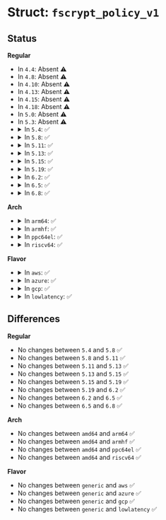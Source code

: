 # Struct: <code>fscrypt_policy_v1</code>

## Status
<b>Regular</b>
<ul>
<li>
In <code>4.4</code>: Absent ⚠️
</li>
<li>
In <code>4.8</code>: Absent ⚠️
</li>
<li>
In <code>4.10</code>: Absent ⚠️
</li>
<li>
In <code>4.13</code>: Absent ⚠️
</li>
<li>
In <code>4.15</code>: Absent ⚠️
</li>
<li>
In <code>4.18</code>: Absent ⚠️
</li>
<li>
In <code>5.0</code>: Absent ⚠️
</li>
<li>
In <code>5.3</code>: Absent ⚠️
</li>
<li>
<details>
<summary>In <code>5.4</code>: ✅</summary>

```c
struct fscrypt_policy_v1 {
    __u8 version;
    __u8 contents_encryption_mode;
    __u8 filenames_encryption_mode;
    __u8 flags;
    __u8 master_key_descriptor[8];
};
```
</details>
</li>
<li>
<details>
<summary>In <code>5.8</code>: ✅</summary>

```c
struct fscrypt_policy_v1 {
    __u8 version;
    __u8 contents_encryption_mode;
    __u8 filenames_encryption_mode;
    __u8 flags;
    __u8 master_key_descriptor[8];
};
```
</details>
</li>
<li>
<details>
<summary>In <code>5.11</code>: ✅</summary>

```c
struct fscrypt_policy_v1 {
    __u8 version;
    __u8 contents_encryption_mode;
    __u8 filenames_encryption_mode;
    __u8 flags;
    __u8 master_key_descriptor[8];
};
```
</details>
</li>
<li>
<details>
<summary>In <code>5.13</code>: ✅</summary>

```c
struct fscrypt_policy_v1 {
    __u8 version;
    __u8 contents_encryption_mode;
    __u8 filenames_encryption_mode;
    __u8 flags;
    __u8 master_key_descriptor[8];
};
```
</details>
</li>
<li>
<details>
<summary>In <code>5.15</code>: ✅</summary>

```c
struct fscrypt_policy_v1 {
    __u8 version;
    __u8 contents_encryption_mode;
    __u8 filenames_encryption_mode;
    __u8 flags;
    __u8 master_key_descriptor[8];
};
```
</details>
</li>
<li>
<details>
<summary>In <code>5.19</code>: ✅</summary>

```c
struct fscrypt_policy_v1 {
    __u8 version;
    __u8 contents_encryption_mode;
    __u8 filenames_encryption_mode;
    __u8 flags;
    __u8 master_key_descriptor[8];
};
```
</details>
</li>
<li>
<details>
<summary>In <code>6.2</code>: ✅</summary>

```c
struct fscrypt_policy_v1 {
    __u8 version;
    __u8 contents_encryption_mode;
    __u8 filenames_encryption_mode;
    __u8 flags;
    __u8 master_key_descriptor[8];
};
```
</details>
</li>
<li>
<details>
<summary>In <code>6.5</code>: ✅</summary>

```c
struct fscrypt_policy_v1 {
    __u8 version;
    __u8 contents_encryption_mode;
    __u8 filenames_encryption_mode;
    __u8 flags;
    __u8 master_key_descriptor[8];
};
```
</details>
</li>
<li>
<details>
<summary>In <code>6.8</code>: ✅</summary>

```c
struct fscrypt_policy_v1 {
    __u8 version;
    __u8 contents_encryption_mode;
    __u8 filenames_encryption_mode;
    __u8 flags;
    __u8 master_key_descriptor[8];
};
```
</details>
</li>
</ul>
<b>Arch</b>
<ul>
<li>
<details>
<summary>In <code>arm64</code>: ✅</summary>

```c
struct fscrypt_policy_v1 {
    __u8 version;
    __u8 contents_encryption_mode;
    __u8 filenames_encryption_mode;
    __u8 flags;
    __u8 master_key_descriptor[8];
};
```
</details>
</li>
<li>
<details>
<summary>In <code>armhf</code>: ✅</summary>

```c
struct fscrypt_policy_v1 {
    __u8 version;
    __u8 contents_encryption_mode;
    __u8 filenames_encryption_mode;
    __u8 flags;
    __u8 master_key_descriptor[8];
};
```
</details>
</li>
<li>
<details>
<summary>In <code>ppc64el</code>: ✅</summary>

```c
struct fscrypt_policy_v1 {
    __u8 version;
    __u8 contents_encryption_mode;
    __u8 filenames_encryption_mode;
    __u8 flags;
    __u8 master_key_descriptor[8];
};
```
</details>
</li>
<li>
<details>
<summary>In <code>riscv64</code>: ✅</summary>

```c
struct fscrypt_policy_v1 {
    __u8 version;
    __u8 contents_encryption_mode;
    __u8 filenames_encryption_mode;
    __u8 flags;
    __u8 master_key_descriptor[8];
};
```
</details>
</li>
</ul>
<b>Flavor</b>
<ul>
<li>
<details>
<summary>In <code>aws</code>: ✅</summary>

```c
struct fscrypt_policy_v1 {
    __u8 version;
    __u8 contents_encryption_mode;
    __u8 filenames_encryption_mode;
    __u8 flags;
    __u8 master_key_descriptor[8];
};
```
</details>
</li>
<li>
<details>
<summary>In <code>azure</code>: ✅</summary>

```c
struct fscrypt_policy_v1 {
    __u8 version;
    __u8 contents_encryption_mode;
    __u8 filenames_encryption_mode;
    __u8 flags;
    __u8 master_key_descriptor[8];
};
```
</details>
</li>
<li>
<details>
<summary>In <code>gcp</code>: ✅</summary>

```c
struct fscrypt_policy_v1 {
    __u8 version;
    __u8 contents_encryption_mode;
    __u8 filenames_encryption_mode;
    __u8 flags;
    __u8 master_key_descriptor[8];
};
```
</details>
</li>
<li>
<details>
<summary>In <code>lowlatency</code>: ✅</summary>

```c
struct fscrypt_policy_v1 {
    __u8 version;
    __u8 contents_encryption_mode;
    __u8 filenames_encryption_mode;
    __u8 flags;
    __u8 master_key_descriptor[8];
};
```
</details>
</li>
</ul>

## Differences
<b>Regular</b>
<ul>
<li>
No changes between <code>5.4</code> and <code>5.8</code> ✅
</li>
<li>
No changes between <code>5.8</code> and <code>5.11</code> ✅
</li>
<li>
No changes between <code>5.11</code> and <code>5.13</code> ✅
</li>
<li>
No changes between <code>5.13</code> and <code>5.15</code> ✅
</li>
<li>
No changes between <code>5.15</code> and <code>5.19</code> ✅
</li>
<li>
No changes between <code>5.19</code> and <code>6.2</code> ✅
</li>
<li>
No changes between <code>6.2</code> and <code>6.5</code> ✅
</li>
<li>
No changes between <code>6.5</code> and <code>6.8</code> ✅
</li>
</ul>
<b>Arch</b>
<ul>
<li>
No changes between <code>amd64</code> and <code>arm64</code> ✅
</li>
<li>
No changes between <code>amd64</code> and <code>armhf</code> ✅
</li>
<li>
No changes between <code>amd64</code> and <code>ppc64el</code> ✅
</li>
<li>
No changes between <code>amd64</code> and <code>riscv64</code> ✅
</li>
</ul>
<b>Flavor</b>
<ul>
<li>
No changes between <code>generic</code> and <code>aws</code> ✅
</li>
<li>
No changes between <code>generic</code> and <code>azure</code> ✅
</li>
<li>
No changes between <code>generic</code> and <code>gcp</code> ✅
</li>
<li>
No changes between <code>generic</code> and <code>lowlatency</code> ✅
</li>
</ul>
